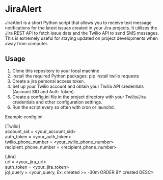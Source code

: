 # JiraAlert

JiraAlert is a short Python script that allows you to receive text message notifications for the latest issues created in your Jira projects. 
It utilizes the Jira REST API to fetch issue data and the Twilio API to send SMS messages. 
This is extremely useful for staying updated on project developments when away from computer.

## Usage
1. Clone this repository to your local machine
2. Install the required Python packages: pip install twilio requests
3. Create a jira personal access token.
4. Set up your Twilio account and obtain your Twilio API credentials (Account SID and Auth Token).
5. Create a config.ini file in the project directory with your Twilio/Jira credentials and other configuration settings.
6. Run the script every so often with cron or launchd.

Example config.ini: 

[Twilio]  
account_sid = <your_account_sid>  
auth_token = <your_auth_token>  
twilio_phone_number = <your_twilio_phone_number>  
recipient_phone_number = <recipient_phone_number>  
  
[Jira]  
url = <your_jira_url>  
auth_token = <your_jira_token>  
jql_query = <your_query, Ex: created >= -30m ORDER BY created DESC>
